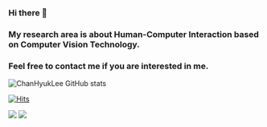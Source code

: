### Hi there 👋 
### My research area is about Human-Computer Interaction based on Computer Vision Technology.
### Feel free to contact me if you are interested in me.

![ChanHyukLee GitHub stats](https://github-readme-stats.vercel.app/api?username=LeeChanHyuk&count_private=true)

 [![Hits](https://hits.seeyoufarm.com/api/count/incr/badge.svg?url=https%3A%2F%2Fgithub.com%2FLeeChanHyuk%2Fhit-counter&count_bg=%2379C83D&title_bg=%23555555&icon=&icon_color=%23E7E7E7&title=hits&edge_flat=false)](https://hits.seeyoufarm.com)
 
  <a href="https://leechanhyuk.github.io/" target="_blank"><img src="https://img.shields.io/badge/DevBlog-000000?style=plastic&logo=Velog&logoColor=FFFFFF"/></a>
  <a href="https://www.linkedin.com/in/chanhyuk-lee-884569213" target="_blank"><img src="https://img.shields.io/badge/LinkedIn-000000?style=plastic&logo=LinkedIn&logoColor=0A66C2"/></a>

<!--
**LeeChanHyuk/LeeChanHyuk** is a ✨ _special_ ✨ repository because its `README.md` (this file) appears on your GitHub profile.

Here are some ideas to get you started:

- 🔭 I’m currently working on ...
- 🌱 I’m currently learning ...
- 👯 I’m looking to collaborate on ...
- 🤔 I’m looking for help with ...
- 💬 Ask me about ...
- 📫 How to reach me: ...
- 😄 Pronouns: ...
- ⚡ Fun fact: ...
-->
